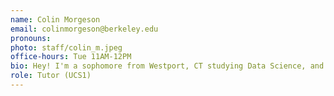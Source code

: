 ```yaml
---
name: Colin Morgeson
email: colinmorgeson@berkeley.edu
pronouns: 
photo: staff/colin_m.jpeg
office-hours: Tue 11AM-12PM
bio: Hey! I'm a sophomore from Westport, CT studying Data Science, and I enjoy writing, producing, and listening to music, playing tennis, and going on spontaneous adventures. Very excited for this semester!
role: Tutor (UCS1)
---
```

